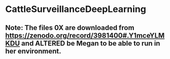 # CattleSurveillanceDeepLearning


## Note: The files 0X are downloaded from https://zenodo.org/record/3981400#.Y1mceYLMKDU and ALTERED be Megan to be able to run in her environment. 
